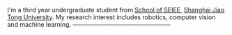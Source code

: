 I'm a third year undergraduate student from [School of SEIEE](https://www.seiee.sjtu.edu.cn/), [Shanghai Jiao Tong University](https://www.sjtu.edu.cn/). My research interest includes robotics, computer vision and machine learning.
————————————————
